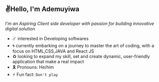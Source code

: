 ## ✌Hello, I'm Ademuyiwa 

  _I'm an Aspiring Client side developer with passion for building innovative digital solution_  

- ☄️ interested in Developing softwares 
- 🌀 currently embarking on a journey to master the art of coding, with a focus on HTML,CSS,JAVA and React JS
- ♻️ looking to expand my skill, set and create dynamic, user-friendly application that make a real impact
- 🎗️ Pronouns: He/him
- ⚡ Fun fact: `Don't play`

<!---
Vallidx21-svg/Vallidx21-svg is a ✨ special ✨ repository because its `README.md` (this file) appears on your GitHub profile.
You can click the Preview link to take a look at your changes.
--->
